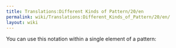 ```yaml
---
title: Translations:Different Kinds of Pattern/20/en
permalink: wiki/Translations:Different_Kinds_of_Pattern/20/en/
layout: wiki
---
```


You can use this notation within a single element of a pattern:
